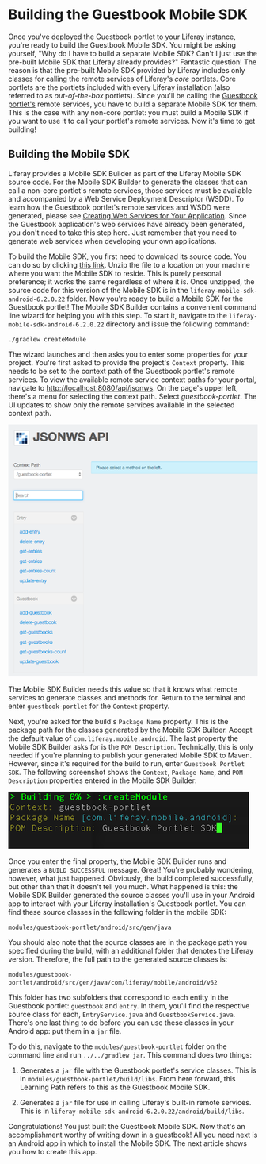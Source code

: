 # Building the Guestbook Mobile SDK [](id=building-the-guestbook-mobile-sdk)

Once you've deployed the Guestbook portlet to your Liferay instance, you're 
ready to build the Guestbook Mobile SDK. You might be asking yourself, "Why do I 
have to build a separate Mobile SDK? Can't I just use the pre-built Mobile SDK 
that Liferay already provides?" Fantastic question! The reason is that the 
pre-built Mobile SDK provided by Liferay includes only classes for calling the 
remote services of Liferay's *core* portlets. Core portlets are the portlets 
included with every Liferay installation (also referred to as *out-of-the-box* 
portlets). Since you'll be calling the 
[Guestbook portlet's](/develop/learning-paths/-/knowledge_base/6-2/beginning-liferay-development) 
remote services, you have to build a separate Mobile SDK for them. This is the 
case with any non-core portlet: you must build a Mobile SDK if you want to use 
it to call your portlet's remote services. Now it's time to get building! 

## Building the Mobile SDK [](id=building-the-mobile-sdk)

Liferay provides a Mobile SDK Builder as part of the Liferay Mobile SDK source 
code. For the Mobile SDK Builder to generate the classes that can call a 
non-core portlet's remote services, those services must be available and 
accompanied by a Web Service Deployment Descriptor (WSDD). To learn how the 
Guestbook portlet's remote services and WSDD were generated, please see 
[Creating Web Services for Your Application](/develop/learning-paths/mvc/-/knowledge_base/6-2/creating-web-services-for-your-application).
Since the Guestbook application's web services have already been generated, you
don't need to take this step here. Just remember that you need to generate web
services when developing your own applications.

To build the Mobile SDK, you first need to download its source code. You can do 
so by clicking [this link](https://github.com/liferay/liferay-mobile-sdk/archive/android-6.2.0.22.zip). 
Unzip the file to a location on your machine where you want the Mobile SDK 
to reside. This is purely personal preference; it works the same regardless of 
where it is. Once unzipped, the source code for this version of the Mobile SDK 
is in the `liferay-mobile-sdk-android-6.2.0.22` folder. Now you're ready to 
build a Mobile SDK for the Guestbook portlet! The Mobile SDK Builder contains a 
convenient command line wizard for helping you with this step. To start it, 
navigate to the `liferay-mobile-sdk-android-6.2.0.22` directory and issue the 
following command:

    ./gradlew createModule

The wizard launches and then asks you to enter some properties for your project. 
You're first asked to provide the project's `Context` property. This needs to be 
set to the context path of the Guestbook portlet's remote services. To view the 
available remote service context paths for your portal, navigate to 
[http://localhost:8080/api/jsonws](http://localhost:8080/api/jsonws). On the 
page's upper left, there's a menu for selecting the context path. Select 
*guestbook-portlet*. The UI updates to show only the remote services available 
in the selected context path. 

![Figure 1: The guestbook-portlet context path on the server.](../../../images/remote-services-context.png)

The Mobile SDK Builder needs this value so that it knows what remote services to 
generate classes and methods for. Return to the terminal and enter 
`guestbook-portlet` for the `Context` property.

Next, you're asked for the build's `Package Name` property. This is the package 
path for the classes generated by the Mobile SDK Builder. Accept the default 
value of `com.liferay.mobile.android`. The last property the Mobile SDK Builder 
asks for is the `POM Description`. Technically, this is only needed if you're 
planning to publish your generated Mobile SDK to Maven. However, since it's 
required for the build to run, enter `Guestbook Portlet SDK`. The following 
screenshot shows the `Context`, `Package Name`, and `POM Description` properties 
entered in the Mobile SDK Builder: 

![Figure 2: The command line wizard for building the Mobile SDK.](../../../images/mobile-sdk-build-wizard.png)

Once you enter the final property, the Mobile SDK Builder runs and generates a 
`BUILD SUCCESSFUL` message. Great! You're probably wondering, however, what just
happened. Obviously, the build completed successfully, but other than that it 
doesn't tell you much. What happened is this: the Mobile SDK Builder generated 
the source classes you'll use in your Android app to interact with your Liferay 
installation's Guestbook portlet. You can find these source classes in the 
following folder in the mobile SDK: 

    modules/guestbook-portlet/android/src/gen/java

You should also note that the source classes are in the package path you 
specified during the build, with an additional folder that denotes the 
Liferay version. Therefore, the full path to the generated source classes is:

    modules/guestbook-portlet/android/src/gen/java/com/liferay/mobile/android/v62

This folder has two subfolders that correspond to each entity in the 
Guestbook portlet: `guestbook` and `entry`. In them, you'll find the respective 
source class for each, `EntryService.java` and `GuestbookService.java`. There's 
one last thing to do before you can use these classes in your Android app: put
them in a `jar` file. 

To do this, navigate to the `modules/guestbook-portlet` folder on the command 
line and run `../../gradlew jar`. This command does two things: 

1.  Generates a `jar` file with the Guestbook portlet's service classes. This is
    in `modules/guestbook-portlet/build/libs`. From here forward, this Learning 
    Path refers to this as the Guestbook Mobile SDK. 

2.  Generates a `jar` file for use in calling Liferay's built-in remote services. 
    This is in `liferay-mobile-sdk-android-6.2.0.22/android/build/libs`. 

Congratulations! You just built the Guestbook Mobile SDK. Now that's an 
accomplishment worthy of writing down in a guestbook! All you need next is an 
Android app in which to install the Mobile SDK. The next article shows you how 
to create this app. 
